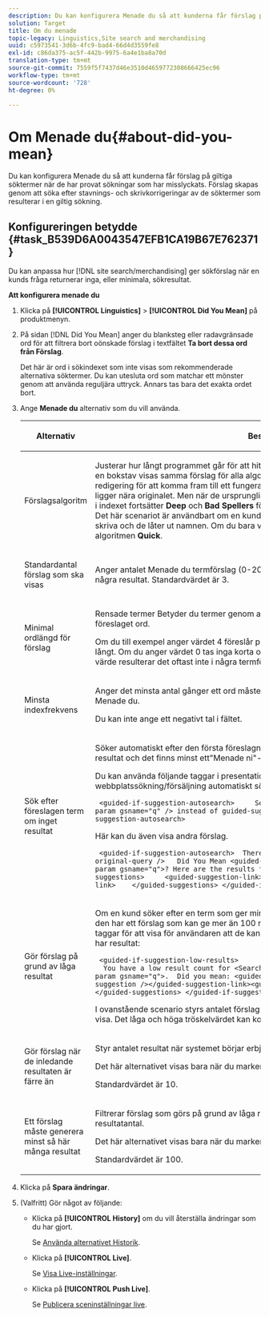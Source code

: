 ```yaml
---
description: Du kan konfigurera Menade du så att kunderna får förslag på giltiga söktermer när de har provat sökningar som har misslyckats. Förslag skapas genom att söka efter stavnings- och skrivkorrigeringar av de söktermer som resulterar i en giltig sökning.
solution: Target
title: Om du menade
topic-legacy: Linguistics,Site search and merchandising
uuid: c5973541-3d6b-4fc9-bad4-66d4d3559fe8
exl-id: c86da375-ac5f-442b-9975-6a4e1ba8a70d
translation-type: tm+mt
source-git-commit: 7559f5f7437d46e3510d4659772308666425ec96
workflow-type: tm+mt
source-wordcount: '728'
ht-degree: 0%

---
```


# Om Menade du{#about-did-you-mean}

Du kan konfigurera Menade du så att kunderna får förslag på giltiga söktermer när de har provat sökningar som har misslyckats. Förslag skapas genom att söka efter stavnings- och skrivkorrigeringar av de söktermer som resulterar i en giltig sökning.

## Konfigureringen betydde {#task_B539D6A0043547EFB1CA19B67E762371}

Du kan anpassa hur [!DNL site search/merchandising] ger sökförslag när en kunds fråga returnerar inga, eller minimala, sökresultat.

<!-- 

t_configuring_did_you_mean.xml

 -->

**Att konfigurera menade du**

1. Klicka på **[!UICONTROL Linguistics]** > **[!UICONTROL Did You Mean]** på produktmenyn.
1. På sidan [!DNL Did You Mean] anger du blanksteg eller radavgränsade ord för att filtrera bort oönskade förslag i textfältet **Ta bort dessa ord från Förslag**.

   Det här är ord i sökindexet som inte visas som rekommenderade alternativa söktermer. Du kan utesluta ord som matchar ett mönster genom att använda reguljära uttryck. Annars tas bara det exakta ordet bort.

1. Ange **Menade du** alternativ som du vill använda.

   <!-- 
   
   r_did_you_mean_options.xml
   
   -->

   <table> 
    <thead> 
      <tr> 
      <th colname="col1" class="entry"> <p>Alternativ </p> </th> 
      <th colname="col2" class="entry"> <p>Beskrivning </p> </th> 
      </tr> 
    </thead>
    <tbody> 
      <tr> 
      <td colname="col1"> <p>Förslagsalgoritm </p> </td> 
      <td colname="col2"> <p>Justerar hur långt programmet går för att hitta förslag. Om en användare gör ett misstag med en bokstav visas samma förslag för alla algoritmer. Orsaken till detta är att det bara krävs en redigering för att komma fram till ett fungerande förslag, och alla algoritmer hittar ord som ligger nära originalet. Men när de ursprungliga söktermerna inte liknar de befintliga termerna i indexet fortsätter <b>Deep</b> och <b>Bad Spellers</b> förslagsalgoritmer att söka efter möjliga förslag. Det här scenariot är användbart om en kund försöker med ett egennamn som är svårt att skriva och de låter ut namnen. Om du bara vill att liknande förslag ska visas kan du välja algoritmen <b>Quick</b>. </p> </td> 
      </tr> 
      <tr> 
      <td colname="col1"> <p>Standardantal förslag som ska visas </p> </td> 
      <td colname="col2"> <p>Anger antalet Menade du termförslag (0-20) som du vill visa när en kunds sökning inte ger några resultat. Standardvärdet är 3. </p> </td> 
      </tr> 
      <tr> 
      <td colname="col1"> <p>Minimal ordlängd för förslag </p> </td> 
      <td colname="col2"> <p>Rensade termer Betyder du termer genom att ange det minsta antalet bokstäver för ett föreslaget ord. </p> <p>Om du till exempel anger värdet 4 föreslår programmet inte ett ord som är 1, 2 eller 3 tecken långt. Om du anger värdet 0 tas inga korta ord bort från termförslagen. Om du anger ett högt värde resulterar det oftast inte i några termförslag. Standardvärdet är 3. </p> </td> 
      </tr> 
      <tr> 
      <td colname="col1"> <p>Minsta indexfrekvens </p> </td> 
      <td colname="col2"> <p> Anger det minsta antal gånger ett ord måste finnas i indexet innan det tas med i ordlistan Menade du. </p> <p>Du kan inte ange ett negativt tal i fältet. </p> </td> 
      </tr> 
      <tr> 
      <td colname="col1"> <p>Sök efter föreslagen term om inget resultat </p> </td> 
      <td colname="col2"> <p>Söker automatiskt efter den första föreslagna termen när en kunds sökning inte ger några resultat och det finns minst ett"Menade ni"-förslag. </p> <p>Du kan använda följande taggar i presentationsmallen för att ange att webbplatssökning/försäljning automatiskt söker efter en annan term: </p> <p> <code>&nbsp;&lt;guided-if-suggestion-autosearch&gt;&nbsp;&nbsp;&nbsp;&nbsp;&nbsp;Search&nbsp;for&nbsp;&lt;guided-param&nbsp;gsname="q"&nbsp;/&gt;&nbsp;instead&nbsp;of&nbsp;guided-suggestion-original-query&nbsp;/&gt;&nbsp;&lt;/guided-if-suggestion-autosearch&gt;</code> </p> <p>Här kan du även visa andra förslag. </p> <p> <code>&nbsp;&lt;guided-if-suggestion-autosearch&gt;&nbsp;&nbsp;There&nbsp;was&nbsp;0&nbsp;matches&nbsp;for&nbsp;&lt;guided-suggestion-original-query&nbsp;/&gt;&nbsp;&nbsp;&nbsp;Did&nbsp;You&nbsp;Mean&nbsp;&lt;guided-param&nbsp;gsname="q"&gt;?&nbsp;Here&nbsp;are&nbsp;the&nbsp;results&nbsp;for&nbsp;that&nbsp;search.&nbsp;&nbsp;&nbsp;Or&nbsp;Did&nbsp;You&nbsp;Mean&nbsp;&nbsp;&nbsp;&nbsp;&lt;guided-suggestions&gt;&nbsp;&nbsp;&nbsp;&nbsp;&nbsp;&lt;guided-suggestion-link&gt;&lt;guided-suggestion&nbsp;/&gt;&lt;/guided-suggestion-link&gt;&nbsp;&nbsp;&nbsp;&nbsp;&lt;/guided-suggestions&gt;&nbsp;&lt;/guided-if-suggestion-autosearch&gt;</code> </p> </td> 
      </tr> 
      <tr> 
      <td colname="col1"> <p>Gör förslag på grund av låga resultat </p> </td> 
      <td colname="col2"> <p>Om en kund söker efter en term som ger mindre än tio resultat, kontrollerar sökmotorn om den har ett förslag som kan ge mer än 100 resultat. Om den gör det kan du använda följande taggar för att visa för användaren att de kanske har velat söka efter något annat medan de har resultat: </p> <p> <code>&nbsp;&lt;guided-if-suggestion-low-results&gt; &nbsp;&nbsp;You&nbsp;have&nbsp;a&nbsp;low&nbsp;result&nbsp;count&nbsp;for&nbsp;&lt;Search&nbsp;for&nbsp;guided-param&nbsp;gsname="q"&gt;.&nbsp;&nbsp;Did&nbsp;you&nbsp;mean:&nbsp;&lt;guided-suggestion&gt;&lt;guided-suggestion-link&gt;&lt;guided-suggestion&nbsp;/&gt;&lt;/guided-suggestion-link&gt;&lt;guided-if-not-last&gt;,&nbsp;&lt;/guided-if-not-last&gt;&lt;/guided-suggestions&gt;&nbsp;&lt;/guided-if-suggestion-low-results&gt;</code> </p> <p> I ovanstående scenario styrs antalet förslag av värdet som anges i <span class="uicontrol"> Standardantal förslag att visa</span>. Det låga och höga tröskelvärdet kan konfigureras med alternativen nedan. </p> </td> 
      </tr> 
      <tr> 
      <td colname="col1"> <p>Gör förslag när de inledande resultaten är färre än </p> </td> 
      <td colname="col2"> <p>Styr antalet resultat när systemet börjar erbjuda förslag. </p> <p>Det här alternativet visas bara när du markerar <span class="uicontrol"> Gör förslag på grund av låga resultat</span>. </p> <p>Standardvärdet är 10. </p> </td> 
      </tr> 
      <tr> 
      <td colname="col1"> <p>Ett förslag måste generera minst så här många resultat </p> </td> 
      <td colname="col2"> <p>Filtrerar förslag som görs på grund av låga resultat i den primära sökningen efter deras resultatantal. </p> <p>Det här alternativet visas bara när du markerar <span class="uicontrol"> Gör förslag på grund av låga resultat</span>. </p> <p>Standardvärdet är 100. </p> </td> 
      </tr> 
    </tbody> 
    </table>

1. Klicka på **Spara ändringar**.
1. (Valfritt) Gör något av följande:

   * Klicka på **[!UICONTROL History]** om du vill återställa ändringar som du har gjort.

      Se [Använda alternativet Historik](../t-using-the-history-option.md#task_70DD3F87A67242BBBD2CB27156F43002).

   * Klicka på **[!UICONTROL Live]**.

      Se [Visa Live-inställningar](../c-about-staging.md#task_401A0EBDB5DB4D4CA933CBA7BECDC10F).

   * Klicka på **[!UICONTROL Push Live]**.

      Se [Publicera sceninställningar live](../c-about-staging.md#task_44306783B4C0408AAA58B471DAF2D9A4).
